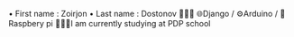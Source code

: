 • First name : Zoirjon
• Last name  : Dostonov
🧑🏻‍💻
🌐Django / ⚙️Arduino / 📡Raspbery pi
🙋🏻‍♂️I am currently studying at PDP school
